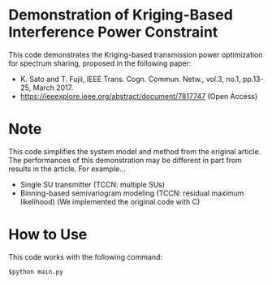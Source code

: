 # Demonstration of Kriging-Based Interference Power Constraint
This code demonstrates the Kriging-based transmission power optimization for spectrum sharing, proposed in the following paper:
* K. Sato and T. Fujii, IEEE Trans. Cogn. Commun. Netw., vol.3, no.1, pp.13-25, March 2017.
* https://ieeexplore.ieee.org/abstract/document/7817747 (Open Access)

# Note
This code simplifies the system model and method from the original article.
The performances of this demonstration may be different in part from results in the article.
For example...
* Single SU transmitter (TCCN: multiple SUs)
* Binning-based semivariogram modeling (TCCN: residual maximum likelihood)
(We implemented the original code with C)

# How to Use
This code works with the following command:
```
$python main.py
```
